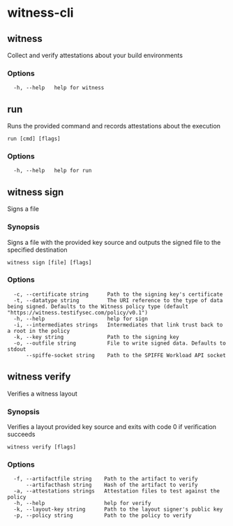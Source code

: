 # witness-cli

## witness

Collect and verify attestations about your build environments

### Options

```
  -h, --help   help for witness
```

## run

Runs the provided command and records attestations about the execution

```
run [cmd] [flags]
```

### Options

```
  -h, --help   help for run
```

## witness sign

Signs a file

### Synopsis

Signs a file with the provided key source and outputs the signed file to the specified destination

```
witness sign [file] [flags]
```

### Options

```
  -c, --certificate string      Path to the signing key's certificate
  -t, --datatype string         The URI reference to the type of data being signed. Defaults to the Witness policy type (default "https://witness.testifysec.com/policy/v0.1")
  -h, --help                    help for sign
  -i, --intermediates strings   Intermediates that link trust back to a root in the policy
  -k, --key string              Path to the signing key
  -o, --outfile string          File to write signed data. Defaults to stdout
      --spiffe-socket string    Path to the SPIFFE Workload API socket
```

## witness verify

Verifies a witness layout

### Synopsis

Verifies a layout provided key source and exits with code 0 if verification succeeds

```
witness verify [flags]
```

### Options

```
  -f, --artifactfile string    Path to the artifact to verify
      --artifacthash string    Hash of the artifact to verify
  -a, --attestations strings   Attestation files to test against the policy
  -h, --help                   help for verify
  -k, --layout-key string      Path to the layout signer's public key
  -p, --policy string          Path to the policy to verify
```

